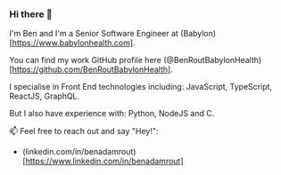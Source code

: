 ### Hi there 👋

I'm Ben and I'm a Senior Software Engineer at (Babylon)[https://www.babylonhealth.com].

You can find my work GitHub profile here (@BenRoutBabylonHealth)[https://github.com/BenRoutBabylonHealth].

I specialise in Front End technologies including: JavaScript, TypeScript, ReactJS, GraphQL.

But I also have experience with: Python, NodeJS and C.

📫 Feel free to reach out and say "Hey!":
- (linkedin.com/in/benadamrout)[https://www.linkedin.com/in/benadamrout]

<!--
**benrout/benrout** is a ✨ _special_ ✨ repository because its `README.md` (this file) appears on your GitHub profile.

Here are some ideas to get you started:

- 🔭 I’m currently working on ...
- 🌱 I’m currently learning ...
- 👯 I’m looking to collaborate on ...
- 🤔 I’m looking for help with ...
- 💬 Ask me about ...
- 📫 How to reach me: ...
- 😄 Pronouns: ...
- ⚡ Fun fact: ...
-->
